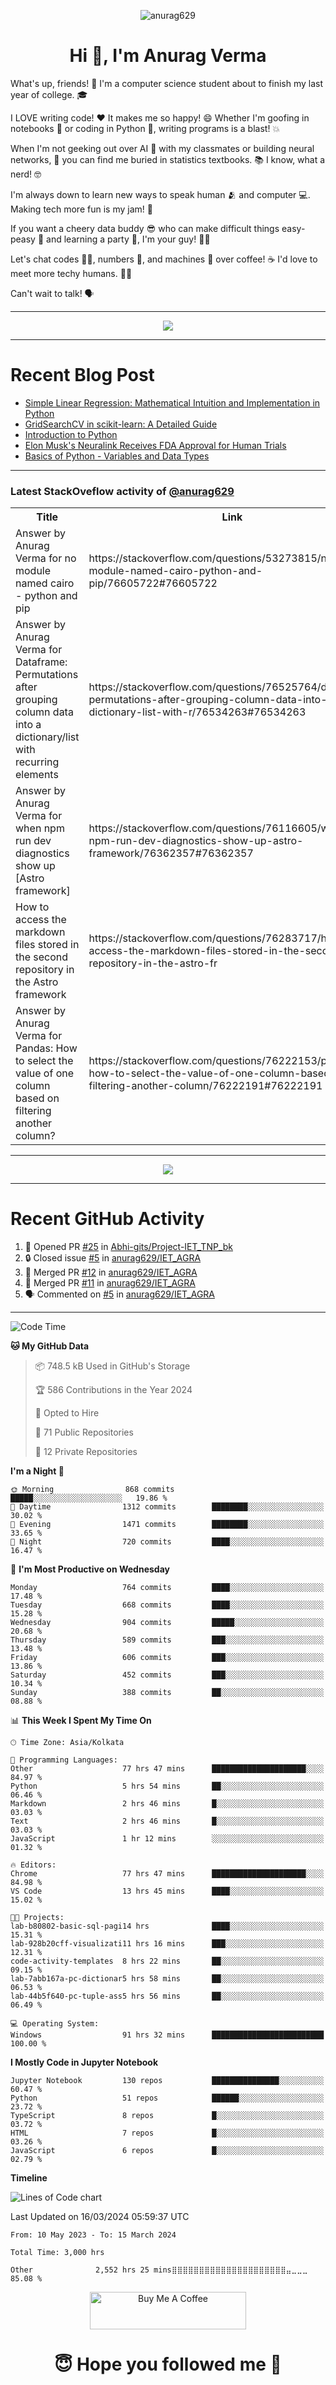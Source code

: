 

<p align="center"> <img src="https://komarev.com/ghpvc/?username=anurag629&label=Profile%20views&color=0e75b6&style=flat" alt="anurag629" /> </p>

<h1 align="center">Hi 👋, I'm Anurag Verma</h1>

What's up, friends! 👋 I'm a computer science student about to finish my last year of college. 🎓

I LOVE writing code! ❤️ It makes me so happy! 😄 Whether I'm goofing in notebooks 📓 or coding in Python 🐍, writing programs is a blast! 💥

When I'm not geeking out over AI 🤖 with my classmates or building neural networks, 🧠 you can find me buried in statistics textbooks. 📚 I know, what a nerd! 🤓

I'm always down to learn new ways to speak human 🫂 and computer 💻. Making tech more fun is my jam! 🍇

If you want a cheery data buddy 😎 who can make difficult things easy-peasy 🥝 and learning a party 🎉, I'm your guy! 🙋‍♂️

Let's chat codes 👨‍💻, numbers 🧮, and machines 🤖 over coffee! ☕ I'd love to meet more techy humans. 💁‍♂️

Can't wait to talk! 🗣️

---

<p align="center">
  <img src="https://spotify-github-profile.vercel.app/api/view.svg?uid=mwvywke3fo2gajpenodnmobfh&cover_image=true&theme=default&show_offline=false&background_color=121212&interchange=false&bar_color=53b14f&bar_color_cover=true">
</p>

---

# Recent Blog Post

<!-- BLOG-POST-LIST:START -->
- [Simple Linear Regression: Mathematical Intuition and Implementation in Python](https://codercops.tech/blog/machine-learning-algorithms/simple-linear-regression-mathematical-intuation)
- [GridSearchCV in scikit-learn: A Detailed Guide](https://codercops.tech/blog/gridsearchcv-in-scikit-learn-a-detailed-guide)
- [Introduction to Python](https://codercops.tech/blog/python-tutorial/introduction-to-python)
- [Elon Musk&#39;s Neuralink Receives FDA Approval for Human Trials](https://codercops.tech/blog/elon-musks-neuralink-receives-fda-approval-for-human-trials)
- [Basics of Python - Variables and Data Types](https://codercops.tech/blog/python-basics-of-python-variables-and-data-types)
<!-- BLOG-POST-LIST:END -->

---

### Latest StackOveflow activity of [@anurag629](https://github.com/anurag629)
<table>
  <tr><th>Title</th><th>Link</th></tr>
  <!-- STACKOVERFLOW:START --><tr><td>Answer by Anurag Verma for no module named cairo - python and pip</td><td>https://stackoverflow.com/questions/53273815/no-module-named-cairo-python-and-pip/76605722#76605722</td></tr><tr><td>Answer by Anurag Verma for Dataframe: Permutations after grouping column data into a dictionary/list with recurring elements</td><td>https://stackoverflow.com/questions/76525764/dataframe-permutations-after-grouping-column-data-into-a-dictionary-list-with-r/76534263#76534263</td></tr><tr><td>Answer by Anurag Verma for when npm run dev diagnostics show up [Astro framework]</td><td>https://stackoverflow.com/questions/76116605/when-npm-run-dev-diagnostics-show-up-astro-framework/76362357#76362357</td></tr><tr><td>How to access the markdown files stored in the second repository in the Astro framework</td><td>https://stackoverflow.com/questions/76283717/how-to-access-the-markdown-files-stored-in-the-second-repository-in-the-astro-fr</td></tr><tr><td>Answer by Anurag Verma for Pandas: How to select the value of one column based on filtering another column?</td><td>https://stackoverflow.com/questions/76222153/pandas-how-to-select-the-value-of-one-column-based-on-filtering-another-column/76222191#76222191</td></tr><!-- STACKOVERFLOW:END -->
</table>

---

<p align="center">
  <img alig src="https://github-profile-trophy.vercel.app/?username=anurag629&theme=onedark&column=-1" />
</p>

---

# Recent GitHub Activity
<!--START_SECTION:activity-->
1. 💪 Opened PR [#25](https://github.com/Abhi-gits/Project-IET_TNP_bk/pull/25) in [Abhi-gits/Project-IET_TNP_bk](https://github.com/Abhi-gits/Project-IET_TNP_bk)
2. 🔒 Closed issue [#5](https://github.com/anurag629/IET_AGRA/issues/5) in [anurag629/IET_AGRA](https://github.com/anurag629/IET_AGRA)
3. 🎉 Merged PR [#12](https://github.com/anurag629/IET_AGRA/pull/12) in [anurag629/IET_AGRA](https://github.com/anurag629/IET_AGRA)
4. 🎉 Merged PR [#11](https://github.com/anurag629/IET_AGRA/pull/11) in [anurag629/IET_AGRA](https://github.com/anurag629/IET_AGRA)
5. 🗣 Commented on [#5](https://github.com/anurag629/IET_AGRA/issues/5#issuecomment-1854540580) in [anurag629/IET_AGRA](https://github.com/anurag629/IET_AGRA)
<!--END_SECTION:activity-->

---

<!--START_SECTION:waka-->
![Code Time](http://img.shields.io/badge/Code%20Time-3%2C002%20hrs%2013%20mins-blue)

**🐱 My GitHub Data** 

> 📦 748.5 kB Used in GitHub's Storage 
 > 
> 🏆 586 Contributions in the Year 2024
 > 
> 💼 Opted to Hire
 > 
> 📜 71 Public Repositories 
 > 
> 🔑 12 Private Repositories 
 > 
**I'm a Night 🦉** 

```text
🌞 Morning                868 commits         █████░░░░░░░░░░░░░░░░░░░░   19.86 % 
🌆 Daytime                1312 commits        ████████░░░░░░░░░░░░░░░░░   30.02 % 
🌃 Evening                1471 commits        ████████░░░░░░░░░░░░░░░░░   33.65 % 
🌙 Night                  720 commits         ████░░░░░░░░░░░░░░░░░░░░░   16.47 % 
```
📅 **I'm Most Productive on Wednesday** 

```text
Monday                   764 commits         ████░░░░░░░░░░░░░░░░░░░░░   17.48 % 
Tuesday                  668 commits         ████░░░░░░░░░░░░░░░░░░░░░   15.28 % 
Wednesday                904 commits         █████░░░░░░░░░░░░░░░░░░░░   20.68 % 
Thursday                 589 commits         ███░░░░░░░░░░░░░░░░░░░░░░   13.48 % 
Friday                   606 commits         ███░░░░░░░░░░░░░░░░░░░░░░   13.86 % 
Saturday                 452 commits         ███░░░░░░░░░░░░░░░░░░░░░░   10.34 % 
Sunday                   388 commits         ██░░░░░░░░░░░░░░░░░░░░░░░   08.88 % 
```


📊 **This Week I Spent My Time On** 

```text
🕑︎ Time Zone: Asia/Kolkata

💬 Programming Languages: 
Other                    77 hrs 47 mins      █████████████████████░░░░   84.97 % 
Python                   5 hrs 54 mins       ██░░░░░░░░░░░░░░░░░░░░░░░   06.46 % 
Markdown                 2 hrs 46 mins       █░░░░░░░░░░░░░░░░░░░░░░░░   03.03 % 
Text                     2 hrs 46 mins       █░░░░░░░░░░░░░░░░░░░░░░░░   03.03 % 
JavaScript               1 hr 12 mins        ░░░░░░░░░░░░░░░░░░░░░░░░░   01.32 % 

🔥 Editors: 
Chrome                   77 hrs 47 mins      █████████████████████░░░░   84.98 % 
VS Code                  13 hrs 45 mins      ████░░░░░░░░░░░░░░░░░░░░░   15.02 % 

🐱‍💻 Projects: 
lab-b80802-basic-sql-pagi14 hrs              ████░░░░░░░░░░░░░░░░░░░░░   15.31 % 
lab-928b20cff-visualizati11 hrs 16 mins      ███░░░░░░░░░░░░░░░░░░░░░░   12.31 % 
code-activity-templates  8 hrs 22 mins       ██░░░░░░░░░░░░░░░░░░░░░░░   09.15 % 
lab-7abb167a-pc-dictionar5 hrs 58 mins       ██░░░░░░░░░░░░░░░░░░░░░░░   06.53 % 
lab-44b5f640-pc-tuple-ass5 hrs 56 mins       ██░░░░░░░░░░░░░░░░░░░░░░░   06.49 % 

💻 Operating System: 
Windows                  91 hrs 32 mins      █████████████████████████   100.00 % 
```

**I Mostly Code in Jupyter Notebook** 

```text
Jupyter Notebook         130 repos           ███████████████░░░░░░░░░░   60.47 % 
Python                   51 repos            ██████░░░░░░░░░░░░░░░░░░░   23.72 % 
TypeScript               8 repos             █░░░░░░░░░░░░░░░░░░░░░░░░   03.72 % 
HTML                     7 repos             █░░░░░░░░░░░░░░░░░░░░░░░░   03.26 % 
JavaScript               6 repos             █░░░░░░░░░░░░░░░░░░░░░░░░   02.79 % 
```



**Timeline**

![Lines of Code chart](https://raw.githubusercontent.com/anurag629/anurag629/main/assets/bar_graph.png)


 Last Updated on 16/03/2024 05:59:37 UTC
<!--END_SECTION:waka-->

<!--START_SECTION:waka-simple-->

```text
From: 10 May 2023 - To: 15 March 2024

Total Time: 3,000 hrs

Other              2,552 hrs 25 mins⣿⣿⣿⣿⣿⣿⣿⣿⣿⣿⣿⣿⣿⣿⣿⣿⣿⣿⣿⣿⣿⣤⣀⣀⣀   85.08 %
```

<!--END_SECTION:waka-simple-->

<p align="center"> 
<a href="https://www.buymeacoffee.com/anurag629" target="_blank"><img src="https://cdn.buymeacoffee.com/buttons/default-orange.png" alt="Buy Me A Coffee" height="60" width="250"></a>
</p>


<h1 align="center"> 😇 Hope you followed me 🥰  </h1>
